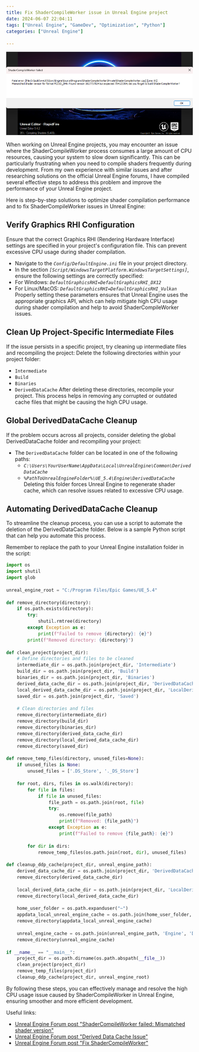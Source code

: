 ```yaml
---
title: Fix ShaderCompileWorker issue in Unreal Engine project
date: 2024-06-07 22:04:11
tags: ["Unreal Engine", "GameDev", "Optimization", "Python"]
categories: ["Unreal Engine"]

---
```


![Preview](assets/fix_shader_compile_worker/fix_shader_compile_worker_image.png)

When working on Unreal Engine projects, you may encounter an issue where the ShaderCompileWorker process consumes a large amount of CPU resources, causing your system to slow down significantly. This can be particularly frustrating when you need to compile shaders frequently during development. From my own experience with similar issues and after researching solutions on the official Unreal Engine forums, I have compiled several effective steps to address this problem and improve the performance of your Unreal Engine project.

Here is step-by-step solutions to optimize shader compilation performance and to fix ShaderCompileWorker issues in Unreal Engine:
## Verify Graphics RHI Configuration
Ensure that the correct Graphics RHI (Rendering Hardware Interface) settings are specified in your project's configuration file. This can prevent excessive CPU usage during shader compilation.
- Navigate to the *`Config/DefaultEngine.ini`* file in your project directory.
- In the section *`[Script/WindowsTargetPlatform.WindowsTargetSettings]`*, ensure the following settings are correctly specified:
- For Windows: *`DefaultGraphicsRHI=DefaultGraphicsRHI_DX12`*
- For Linux/MacOS: *`DefaultGraphicsRHI=DefaultGraphicsRHI_Vulkan`*
Properly setting these parameters ensures that Unreal Engine uses the appropriate graphics API, which can help mitigate high CPU usage during shader compilation and help to avoid ShaderCompileWorker issues.
## Clean Up Project-Specific Intermediate Files
If the issue persists in a specific project, try cleaning up intermediate files and recompiling the project:
Delete the following directories within your project folder:
- `Intermediate`
- `Build`
- `Binaries`
- `DerivedDataCache` 
After deleting these directories, recompile your project. This process helps in removing any corrupted or outdated cache files that might be causing the high CPU usage.
## Global DerivedDataCache Cleanup
If the problem occurs across all projects, consider deleting the global DerivedDataCache folder and recompiling your project:
- The `DerivedDataCache` folder can be located in one of the following paths:
  - *`C:\Users\YourUserName\AppData\Local\UnrealEngine\Common\DerivedDataCache`*
  - *`%PathToUnrealEngineFolder%\UE_5.4\Engine\DerivedDataCache`*
Deleting this folder forces Unreal Engine to regenerate shader cache, which can resolve issues related to excessive CPU usage.
## Automating DerivedDataCache Cleanup
To streamline the cleanup process, you can use a script to automate the deletion of the DerivedDataCache folder. Below is a sample Python script that can help you automate this process. 

Remember to replace the path to your Unreal Engine installation folder in the script:
```python
import os
import shutil
import glob

unreal_engine_root = "C:/Program Files/Epic Games/UE_5.4"

def remove_directory(directory):
    if os.path.exists(directory):
        try:
            shutil.rmtree(directory)
        except Exception as e:
            print(f"Failed to remove {directory}: {e}")
        print(f"Removed directory: {directory}")

def clean_project(project_dir):
    # Define directories and files to be cleaned
    intermediate_dir = os.path.join(project_dir, 'Intermediate')
    build_dir = os.path.join(project_dir, 'Build')
    binaries_dir = os.path.join(project_dir, 'Binaries')
    derived_data_cache_dir = os.path.join(project_dir, 'DerivedDataCache')
    local_derived_data_cache_dir = os.path.join(project_dir, 'LocalDerivedDataCache')
    saved_dir = os.path.join(project_dir, 'Saved')

    # Clean directories and files
    remove_directory(intermediate_dir)
    remove_directory(build_dir)
    remove_directory(binaries_dir)
    remove_directory(derived_data_cache_dir)
    remove_directory(local_derived_data_cache_dir)
    remove_directory(saved_dir)

def remove_temp_files(directory, unused_files=None):
    if unused_files is None:
        unused_files = ['.DS_Store', '._DS_Store']

    for root, dirs, files in os.walk(directory):
        for file in files:
            if file in unused_files:
                file_path = os.path.join(root, file)
                try:
                    os.remove(file_path)
                    print(f"Removed: {file_path}")
                except Exception as e:
                    print(f"Failed to remove {file_path}: {e}")

        for dir in dirs:
            remove_temp_files(os.path.join(root, dir), unused_files)

def cleanup_ddp_cache(project_dir, unreal_engine_path):
    derived_data_cache_dir = os.path.join(project_dir, 'DerivedDataCache')
    remove_directory(derived_data_cache_dir)

    local_derived_data_cache_dir = os.path.join(project_dir, 'LocalDerivedDataCache')
    remove_directory(local_derived_data_cache_dir)

    home_user_folder = os.path.expanduser("~")
    appdata_local_unreal_engine_cache = os.path.join(home_user_folder, 'AppData', 'Local', 'UnrealEngine', 'Common', 'DerivedDataCache')
    remove_directory(appdata_local_unreal_engine_cache)

    unreal_engine_cache = os.path.join(unreal_engine_path, 'Engine', 'DerivedDataCache')
    remove_directory(unreal_engine_cache)

if __name__ == "__main__":
    project_dir = os.path.dirname(os.path.abspath(__file__))
    clean_project(project_dir)
    remove_temp_files(project_dir)
    cleanup_ddp_cache(project_dir, unreal_engine_root)
```

By following these steps, you can effectively manage and resolve the high CPU usage issue caused by ShaderCompileWorker in Unreal Engine, ensuring smoother and more efficient development.

Useful links:
- [Unreal Engine Forum post "ShaderCompileWorker failed: Mismatched shader version"](https://forums.unrealengine.com/t/shadercompileworker-failed-mismatched-shader-version/438865)
- [Unreal Engine Forum post "Derived Data Cache Issue"](https://forums.unrealengine.com/t/derived-data-cache/324747)
- [Unreal Engine Forum post "Fix ShaderCompileWorker"](https://forums.unrealengine.com/t/fix-shadercompileworker/150306)